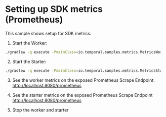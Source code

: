# Setting up SDK metrics (Prometheus)

This sample shows setup for SDK metrics.

1. Start the Worker:
```bash
./gradlew -q execute -PmainClass=io.temporal.samples.metrics.MetricsWorker
```

2. Start the Starter:
```bash
./gradlew -q execute -PmainClass=io.temporal.samples.metrics.MetricsStarter
```

3. See the worker metrics on the exposed Prometheus Scrape Endpoint: [http://localhost:8080/prometheus](http://localhost:8080/prometheus)

4. See the starter metrics on the exposed Prometheus Scrape Endpoint [http://localhost:8080/prometheus](http://localhost:8081/prometheus)

5. Stop the worker and starter

